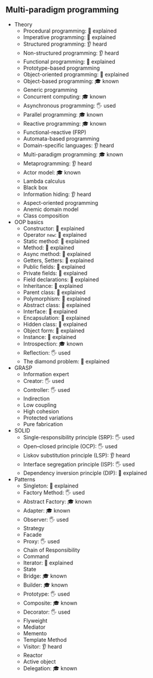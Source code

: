 ## Multi-paradigm programming

- Theory
  - Procedural programming: 🙋 explained
  - Imperative programming: 🙋 explained
  - Structured programming: 👂 heard
  - Non-structured programming: 👂 heard
  - Functional programming: 🙋 explained
  - Prototype-based programming
  - Object-oriented programming: 🙋 explained
  - Object-based programming: 🎓 known
  - Generic programming
  - Concurrent computing: 🎓 known
  - Asynchronous programming: 🖐️ used
  - Parallel programming: 🎓 known
  - Reactive programming: 🎓 known
  - Functional-reactive (FRP)
  - Automata-based programming
  - Domain-specific languages: 👂 heard
  - Multi-paradigm programming: 🎓 known
  - Metaprogramming: 👂 heard
  - Actor model: 🎓 known
  - Lambda calculus
  - Black box
  - Information hiding: 👂 heard
  - Aspect-oriented programming
  - Anemic domain model
  - Class composition
- OOP basics
  - Constructor: 🙋 explained
  - Operator `new`: 🙋 explained
  - Static method: 🙋 explained
  - Method: 🙋 explained
  - Async method: 🙋 explained
  - Getters, Setters: 🙋 explained
  - Public fields: 🙋 explained
  - Private fields: 🙋 explained
  - Field declarations: 🙋 explained
  - Inheritance: 🙋 explained
  - Parent class: 🙋 explained
  - Polymorphism: 🙋 explained
  - Abstract class: 🙋 explained
  - Interface: 🙋 explained
  - Encapsulation: 🙋 explained
  - Hidden class: 🙋 explained
  - Object form: 🙋 explained
  - Instance: 🙋 explained
  - Introspection: 🎓 known
  - Reflection: 🖐️ used
  - The diamond problem: 🙋 explained
- GRASP
  - Information expert
  - Creator: 🖐️ used
  - Controller: 🖐️ used
  - Indirection
  - Low coupling
  - High cohesion
  - Protected variations
  - Pure fabrication
- SOLID
  - Single-responsibility principle (SRP): 🖐️ used
  - Open–closed principle (OCP): 🖐️ used
  - Liskov substitution principle (LSP): 👂 heard
  - Interface segregation principle (ISP): 🖐️ used
  - Dependency inversion principle (DIP): 🙋 explained
- Patterns
  - Singleton: 🙋 explained
  - Factory Method: 🖐️ used
  - Abstract Factory: 🎓 known
  - Adapter: 🎓 known
  - Observer: 🖐️ used
  - Strategy
  - Facade
  - Proxy: 🖐️ used
  - Chain of Responsibility
  - Command
  - Iterator: 🙋 explained
  - State
  - Bridge: 🎓 known
  - Builder: 🎓 known
  - Prototype: 🖐️ used
  - Composite: 🎓 known
  - Decorator: 🖐️ used
  - Flyweight
  - Mediator
  - Memento
  - Template Method
  - Visitor: 👂 heard
  - Reactor
  - Active object
  - Delegation: 🎓 known

